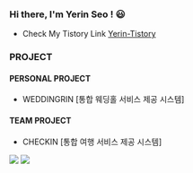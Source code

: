 ### Hi there, I'm Yerin Seo ! 😃
 * Check My Tistory Link [Yerin-Tistory](https://tjqud531531.tistory.com/)
 
 ### PROJECT
 #### PERSONAL PROJECT
 * WEDDINGRIN [통합 웨딩홀 서비스 제공 시스템]
 #### TEAM PROJECT  
 * CHECKIN [통합 여행 서비스 제공 시스템] 
 

<a href="https://tjqud531531.tistory.com/" target="_blank"><img src="https://img.shields.io/badge/-Tistory-black?style=flat&logo=Tistory&logoColor=white"/></a>
<a href="https://tjqud531531.tistory.com/" target="_blank"><img src="https://img.shields.io/badge/-Tistory-black?style=flat&logo=Instagram&logoColor=white"/></a>
